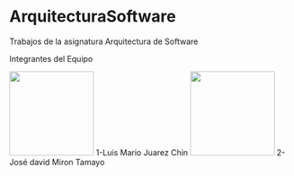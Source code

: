 # ArquitecturaSoftware
Trabajos de la asignatura Arquitectura de Software

Integrantes del Equipo

<img src="https://avatars.githubusercontent.com/u/60666408?v=4" width="150">
1-Luis Mario Juarez Chin

<img src="https://avatars.githubusercontent.com/u/59775293?s=400&u=c64dd0939acc693be8a27dff5f0728eea0c79b78&v=4" width="150">
2-José david Miron Tamayo
